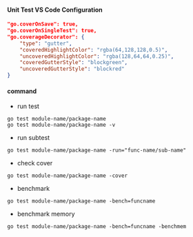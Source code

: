 #### Unit Test VS Code Configuration
```json
"go.coverOnSave": true,
"go.coverOnSingleTest": true,
"go.coverageDecorator": {
    "type": "gutter",
    "coveredHighlightColor": "rgba(64,128,128,0.5)",
    "uncoveredHighlightColor": "rgba(128,64,64,0.25)",        
    "coveredGutterStyle": "blockgreen",
    "uncoveredGutterStyle": "blockred"
}
```

#### command

* run test
```
go test module-name/package-name
go test module-name/package-name -v
```
* run subtest
```
go test module-name/package-name -run="func-name/sub-name"
```
* check cover
```
go test module-name/package-name -cover
```
* benchmark
```
go test module-name/package-name -bench=funcname
```
* benchmark memory
```
go test module-name/package-name -bench=funcname -benchmem
```
